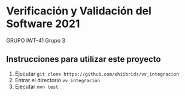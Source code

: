 # Verificación y Validación del Software 2021
GRUPO IWT-41 Grupo 3

## Instrucciones para utilizar este proyecto
1. Ejecutar `git clone https://github.com/xhiibrids/vv_integracion`
2. Entrar el directorio `vv_integracion`
3. Ejecutar `mvn test`
